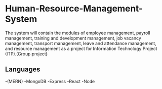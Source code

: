 # Human-Resource-Management-System
The system will contain the modules of employee management, payroll management, training and development management, job vacancy management, transport management, leave and attendance management, and resource management as a project for Information Technology Project (ITP).(Group project) 
## Languages
-(MERN)
-MongoDB
-Express
-React 
-Node

